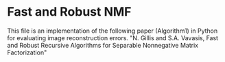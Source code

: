 # Fast and Robust NMF

This file is an implementation of the following paper (Algorithm1) in Python for evaluating image reconstruction errors. 
"N. Gillis and S.A. Vavasis, Fast and Robust Recursive Algorithms for Separable Nonnegative Matrix Factorization"
